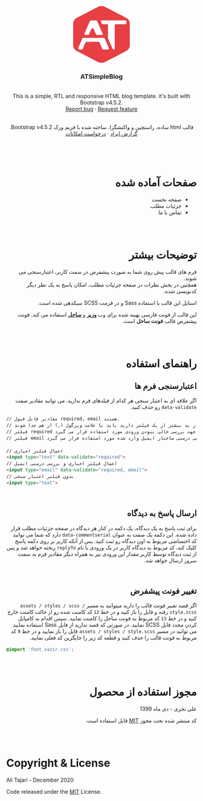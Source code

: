 
<p align="center">
  <img width="150" height="150" src="./assets/images/logo.svg">
</p>

<h3 align="center">ATSimpleBlog</h3>

<p align="center">
    <br>
    This is a simple, RTL and responsive HTML blog template. it's built with Bootstrap v4.5.2.
    <br>
    <a href="https://github.com/AliTajari/ATSimpleBlog/issues/new">Report bug</a>
    ·
    <a href="https://github.com/AliTajari/ATSimpleBlog/issues/new">Request feature</a>
</p>
<p align="center" dir="rtl">
    <br>
    قالب html ساده، راستچین و واکنشگرا. ساخته شده با فریم ورک Bootstrap v4.5.2.
    <br>
    <a href="https://github.com/AliTajari/ATSimpleBlog/issues/new">گزارش ایراد</a>
    ·
    <a href="https://github.com/AliTajari/ATSimpleBlog/issues/new">درخواست امکانات</a>
</p>
<br><br><br>

<div align="right" dir="rtl">

# صفحات آماده شده
*   صفحه نخست
*   جزئیات مطلب
*   تماس با ما

<br><br>

# توضیحات بیشتر
فرم های قالب پیش روی شما به صورت پیشفرض در سمت کاربر، اعتبارسنجی می شوند.
<br>
همچنین در بخش نظرات در صفحه جزئیات مطلب، امکان پاسخ به یک نظر دیگر کدنویسی شده.
<br>

استایل این قالب با استفاده Sass و در فرمت SCSS سبکدهی شده است.

این قالب از فونت فارسی بهینه شده برای وب <a href="https://rastikerdar.github.io/vazir-font/" target="_blank"><strong>وزیر</strong></a> و <a href="https://rastikerdar.github.io/sahel-font/" target="_blank"><strong>ساحل</strong></a> استفاده می کند. فونت پیشفرض قالب <strong>فونت ساحل</strong> است.

<br><br>

# راهنمای استفاده
## اعتبارسنجی فرم ها
اگر علاقه ای به اعتبار سنجی هر کدام از فیلدهای فرم ندارید. می توانید مقادیر صفت `data-validate` رو حذف کنید.

<div dir="ltr" align="left">

```html
// مقادیر قابل قبول required, email هستند.
// در صورتی که برای اعتبار سنجی نیاز به بیشتر از یک فیلتر دارید باید با علامت ویرگول (,) از هم جدا شوند.
// فیلتر required جهت بررسی خالی نبودن ورودی مورد استفاده قرار می گیرد
// فیلتر email برای بررسی درستی ساختار ایمیل وارد شده مورد استفاده قرار می گیرد.

// اعمال فیلتر اجباری
<input type="text" data-validate="required">
// اعمال فیلتر اجباری و بررسی درستی ایمیل
<input type="email" data-validate="required, email">
// بدون فیلتر اعتبار سنجی
<input type="text">
```
</div>

<br>

## ارسال پاسخ به دیدگاه
برای ثبت پاسخ به یک دیدگاه، یک دکمه در کنار هر دیدگاه در صفحه جزئیات مطلب قرار داده شده. این دکمه یک صفت به عنوان `data-commentserial` دارد که شما می توانید کد اختصاصی مربوط به اون دیدگاه رو ثبت کنید.
پس از آنکه کاربر بر روی دکمه پاسخ کلیک کند، کد مربوط به دیدگاه کاربر در یک ورودی با نام `replyTo` ریخته خواهد شد و پس از ثبت دیدگاه توسط کاربر مقدار این ورودی نیز به همراه دیگر مقادیر فرم به سمت سرور ارسال خواهد شد.

<br>

## تغییر فونت پیشفرض
اگر قصد تغییر فونت قالب را دارید میتوانید به مسیر `assets / styles / scss / style.scss`
رفته و فایل را باز کنید و در خط `12` کد کامنت شده رو از حالت کامنت خارج کنید و در خط `13` کد مربوط به فونت ساحل را کامنت نمایید. سپس اقدام به کامپایل کردن مجدد فایل SCSS نمایید.
در صورتی که قصد ندارید از فایل Sass استفاده نمایید می توانید در مسیر `assets / styles / style.scss` فایل را باز نمایید و در خط `9` کد مربوط به فونت قالب را حذف کنید و قطعه کد زیر را جایگزین کد فعلی نمایید.

<div dir="ltr" align="left">

```CSS
@import 'font_vazir.css';
```
</div>

<br><br>

# مجوز استفاده از محصول
علی تجری - دی ماه 1399

کد منتشر شده تحت مجوز <a href="https://mit-license.org/" target="_blank">MIT</a> قابل استفاده است.

</div>

<br><br>

# Copyright & License
Ali Tajari - December 2020

Code released under the <a href="https://mit-license.org/" target="_blank">MIT</a> License.